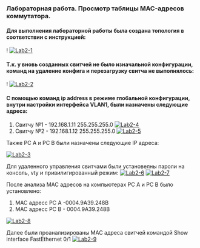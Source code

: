 ### Лабораторная работа. Просмотр таблицы MAC-адресов коммутатора.

#### Для выполнения  лабораторной работы была создана топология в соответствии с инструкцией:

! <a href="https://imgbb.com/"><img src="https://i.ibb.co/Hr2mmbV/Lab2-1.jpg" alt="Lab2-1" border="0"></a>

#### Т.к. у вновь созданных свитчей не было изначальной конфигурации, команд на удаление конфига и перезагрузку свитча не выполнялось:

! <a href="https://imgbb.com/"><img src="https://i.ibb.co/FmgPS5G/Lab2-2.jpg" alt="Lab2-2" border="0"></a>

#### С помощью команд ip address в режиме глобальной конфигурации, внутри настройки интерфейса VLAN1, были назначены следующие адреса:
1) Свитчу №1 - 192.168.1.11 255.255.255.0
<a href="https://imgbb.com/"><img src="https://i.ibb.co/XsVZBCX/Lab2-4.jpg" alt="Lab2-4" border="0"></a>
2) Свитчу №2 - 192.168.1.12 255.255.255.0
<a href="https://imgbb.com/"><img src="https://i.ibb.co/2jGzhhB/Lab2-5.jpg" alt="Lab2-5" border="0"></a>

Также PC A и PC B были назначены следующие IP адреса:

<a href="https://ibb.co/pd3sCqS"><img src="https://i.ibb.co/TtHnzys/Lab2-3.jpg" alt="Lab2-3" border="0"></a>

Для удаленного управления свитчами были установелны пароли на консоль, vty и привилигированный режим: 
<a href="https://ibb.co/YfwBg0z"><img src="https://i.ibb.co/0Yvy5sg/Lab2-6.jpg" alt="Lab2-6" border="0"></a>
<a href="https://ibb.co/QbhYcBp"><img src="https://i.ibb.co/yfKgRTd/Lab2-7.jpg" alt="Lab2-7" border="0"></a>

После анализа МАС адресов на компьютерах PC A и PC B было установлено:

1) МАС адресс PC A -0004.9A39.248B
2) МАС адресс PC B - 0004.9A39.248B

<a href="https://ibb.co/6nDgBzc"><img src="https://i.ibb.co/1vR861Y/Lab2-8.jpg" alt="Lab2-8" border="0"></a>

Далее были проанализированы МАС адреса свитчей командой Show interface FastEthernet 0/1 
<a href="https://ibb.co/PhdhJW9"><img src="https://i.ibb.co/hWSWrdZ/Lab2-9.jpg" alt="Lab2-9" border="0"></a>

